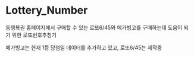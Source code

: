 # Lottery_Number
동행복권 홈페이지에서 구매할 수 있는 로또6/45와 메가빙고를 구매하는데 도움이 되기 위한 로또번호추첨기


메가빙고는 현재 1등 당첨일 데이터를 추가하고 있고, 로또6/45는 제작중
